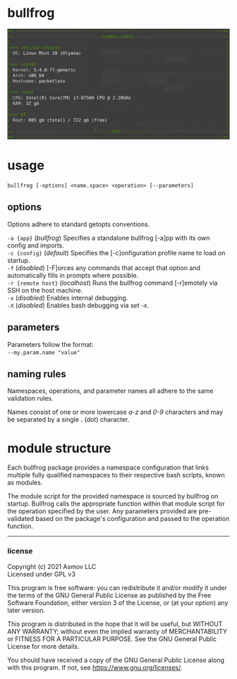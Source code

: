 # bullfrog

![bullfrog common.stats screenshot](doc/image/screenshot-common.stats.png)

# usage
`bullfrog [-options] <name.space> <operation> [--parameters]`

## options
Options adhere to standard getopts conventions.

`-a {app}` (*bullfrog*) Specifies a standalone bullfrog [-a]pp with its own config and imports.  
`-c {config}` (*default*) Specifies the [-c]onfiguration profile name to load on startup.  
`-f` (*disabled*) [-F]orces any commands that accept that option and automatically fills in prompts where possible.  
`-r {remote host}` (*localhost*) Runs the bullfrog command [-r]emotely via SSH on the host machine.  
`-x` (*disabled*) Enables internal debugging.  
`-X` (*disabled*) Enables bash debugging via *set -x*.

## parameters
Parameters follow the format:  
`--my.param.name "value"`
  
## naming rules
Namespaces, operations, and parameter names all adhere to the same validation rules.
  
Names consist of one or more lowercase *a-z* and *0-9* characters and may be separated by a single **.** (dot) character.
 
# module structure
Each bullfrog package provides a namespace configuration that links multiple fully qualified namespaces to their respective bash scripts, known as modules.
  
The module script for the provided namespace is sourced by bullfrog on startup. Bullfrog calls the appropriate function within that module script for the operation specified by the user. Any parameters provided are pre-validated based on the package's configuration and passed to the operation function.

----

### license
Copyright (c) 2021 Asmov LLC  
Licensed under GPL v3  

This program is free software: you can redistribute it and/or modify
it under the terms of the GNU General Public License as published by
the Free Software Foundation, either version 3 of the License, or
(at your option) any later version.

This program is distributed in the hope that it will be useful,
but WITHOUT ANY WARRANTY; without even the implied warranty of
MERCHANTABILITY or FITNESS FOR A PARTICULAR PURPOSE.  See the
GNU General Public License for more details.

You should have received a copy of the GNU General Public License
along with this program.  If not, see <https://www.gnu.org/licenses/>.  
